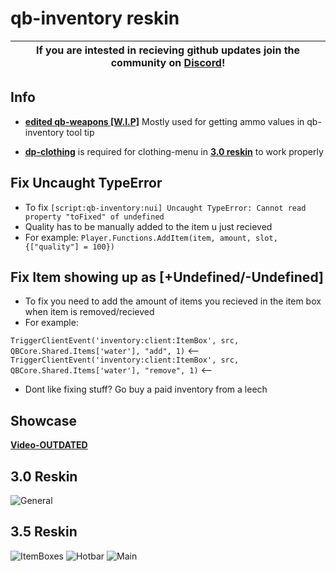 # qb-inventory reskin 

| If you are intested in recieving github updates join the community on **[Discord](https://discord.gg/NVsaunpesE)**! |
|----|

## Info

- **[edited qb-weapons [W.I.P]](https://github.com/dojwun/qb-weapons)**  Mostly used for getting ammo values in qb-inventory tool tip


- **[dp-clothing](https://github.com/andristum/dpclothing)** is required for clothing-menu in **[3.0 reskin](https://i.imgur.com/ZA393yr.png)** to work properly 



## Fix Uncaught TypeError 
- To fix 
```[script:qb-inventory:nui] Uncaught TypeError: Cannot read property "toFixed" of undefined```
- Quality has to be manually added to the item u just recieved 
- For example: ```Player.Functions.AddItem(item, amount, slot, {["quality"] = 100})```

## Fix Item showing up as [+Undefined/-Undefined] 
- To fix you need to add the amount of items you recieved in the item box when item is removed/recieved
- For example:

```TriggerClientEvent('inventory:client:ItemBox', src, QBCore.Shared.Items['water'], "add", 1)``` <--
```TriggerClientEvent('inventory:client:ItemBox', src, QBCore.Shared.Items['water'], "remove", 1)``` <--

- Dont like fixing stuff? Go buy a paid inventory from a leech

## Showcase

**[Video-OUTDATED](https://streamable.com/5tpgg0)**

## 3.0 Reskin

![General](https://i.imgur.com/ZA393yr.png)

## 3.5 Reskin
![ItemBoxes](https://i.imgur.com/BlUvpQi.png)
![Hotbar](https://i.imgur.com/oi5Vaw3.png)
![Main](https://i.imgur.com/umPO1Zb.png)




